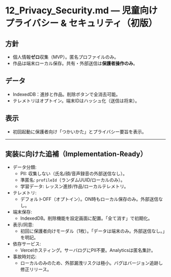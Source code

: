 # 12_Privacy_Security.md — 児童向けプライバシー & セキュリティ（初版）

## 方針
- 個人情報**ゼロ**収集（MVP）。匿名プロファイルのみ。
- 作品は端末ローカル保存。共有・外部送信は**保護者操作のみ**。

## データ
- IndexedDB：進捗と作品。削除ボタンで全消去可能。
- テレメトリはオプトイン。端末IDはハッシュ化（送信は将来）。

## 表示
- 初回起動に保護者向け「つかいかた」とプライバシー要旨を表示。

---

## 実装に向けた追補（Implementation-Ready）

- データ分類:
  - PII: 収集しない（氏名/顔/音声録音の外部送信なし）。
  - 準匿名: `profileId`（ランダムUUID/ローカルのみ）。
  - 学習データ: レッスン進捗/作品/ローカルテレメトリ。
- テレメトリ:
  - デフォルトOFF（オプトイン）。ON時もローカル保存のみ。外部送信なし。
- 端末保存:
  - IndexedDB。削除機能を設定画面に配置。「全て消す」で初期化。
- 表示/同意:
  - 初回に保護者向けモーダル（1枚）。「データは端末のみ。外部送信なし。」を明記。
- 依存サービス:
  - Vercelホスティング。サーバログにPII不要。Analyticsは匿名集計。
- 事故時対応:
  - ローカルのみのため、外部漏洩リスクは極小。バグはバージョン追跡し修正リリース。
